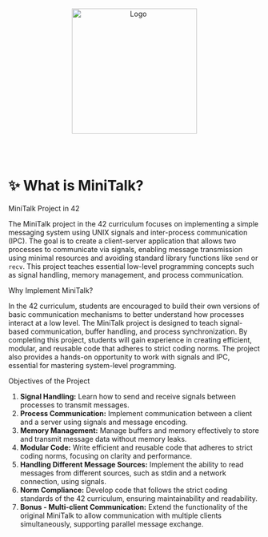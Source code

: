 <br />
<p align="center">
  <a href="https://raw.githubusercontent.com/othneildrew/Best-README-Template/master/images/logo.png">
    <img src="https://upload.wikimedia.org/wikipedia/commons/thumb/8/8d/42_Logo.svg/1200px-42_Logo.svg.png" alt="Logo" width="250" height="250">
  </a>

  <p align="center">
    <br />
    <br />
  </p>
</p>

# :sparkles: What is MiniTalk?

MiniTalk Project in 42

The MiniTalk project in the 42 curriculum focuses on implementing a simple messaging system using UNIX signals and inter-process communication (IPC). The goal is to create a client-server application that allows two processes to communicate via signals, enabling message transmission using minimal resources and avoiding standard library functions like `send` or `recv`. This project teaches essential low-level programming concepts such as signal handling, memory management, and process communication.

Why Implement MiniTalk?

In the 42 curriculum, students are encouraged to build their own versions of basic communication mechanisms to better understand how processes interact at a low level. The MiniTalk project is designed to teach signal-based communication, buffer handling, and process synchronization. By completing this project, students will gain experience in creating efficient, modular, and reusable code that adheres to strict coding norms. The project also provides a hands-on opportunity to work with signals and IPC, essential for mastering system-level programming.

Objectives of the Project

1. **Signal Handling:** Learn how to send and receive signals between processes to transmit messages.
2. **Process Communication:** Implement communication between a client and a server using signals and message encoding.
3. **Memory Management:** Manage buffers and memory effectively to store and transmit message data without memory leaks.
4. **Modular Code:** Write efficient and reusable code that adheres to strict coding norms, focusing on clarity and performance.
5. **Handling Different Message Sources:** Implement the ability to read messages from different sources, such as stdin and a network connection, using signals.
6. **Norm Compliance:** Develop code that follows the strict coding standards of the 42 curriculum, ensuring maintainability and readability.
7. **Bonus - Multi-client Communication:** Extend the functionality of the original MiniTalk to allow communication with multiple clients simultaneously, supporting parallel message exchange. 
